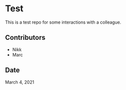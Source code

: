 # Test

This is a test repo for some interactions with a colleague.

## Contributors

* Nikk
* Marc

## Date

March 4, 2021
